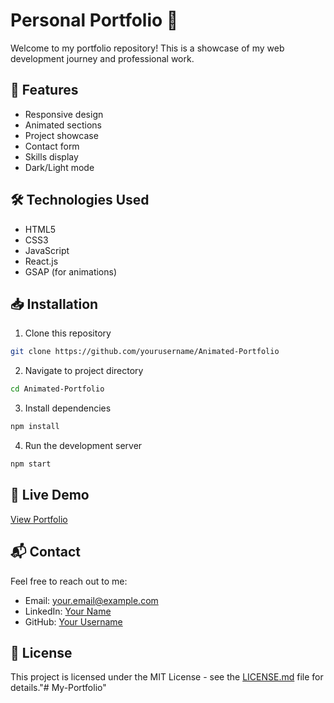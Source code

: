 # Personal Portfolio 🎨

Welcome to my portfolio repository! This is a showcase of my web development journey and professional work.

## 🚀 Features

- Responsive design
- Animated sections
- Project showcase
- Contact form
- Skills display
- Dark/Light mode

## 🛠️ Technologies Used

- HTML5
- CSS3
- JavaScript
- React.js
- GSAP (for animations)

## 📥 Installation

1. Clone this repository
```bash
git clone https://github.com/yourusername/Animated-Portfolio
```

2. Navigate to project directory
```bash
cd Animated-Portfolio
```

3. Install dependencies
```bash
npm install
```

4. Run the development server
```bash
npm start
```

## 📱 Live Demo

[View Portfolio](your-portfolio-link-here)

## 📬 Contact

Feel free to reach out to me:
- Email: your.email@example.com
- LinkedIn: [Your Name](your-linkedin-profile)
- GitHub: [Your Username](your-github-profile)

## 📄 License

This project is licensed under the MIT License - see the [LICENSE.md](LICENSE.md) file for details."# My-Portfolio" 
